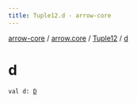 ```yaml
---
title: Tuple12.d - arrow-core
---
```


[arrow-core](../../index.html) / [arrow.core](../index.html) / [Tuple12](index.html) / [d](./d.html)

# d

`val d: `[`D`](index.html#D)